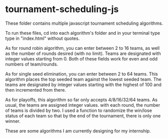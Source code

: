 # tournament-scheduling-js

These folder contains multiple javascript tournament scheduling algorithms.

To run these files, cd into each algorithm's folder and in your terminal type type in "index.html" without quotes.

As for round robin algorithm, you can enter between 2 to 16 teams, as well as the number of rounds desired (with no limit). Teams are designated with integer values starting from 0. Both of these fields work for even and odd numbers of team/rounds.

As for single seed elimination, you can enter between 2 to 64 teams. This algorithm places the top seeded team against the lowest seeded team. The teams are designated by integer values starting with the highest of 100 and then incremented from there.

As for playoffs, this algorithm so far only accepts 4/8/16/32/64 teams. As usual, the teams are assigned integer values. with each round, the number of teams is divided by two. I used a function to randomize the win/lose status of each team so that by the end of the tournament, there is only one winner.

These are some algorithms I am currently designing for my internship.